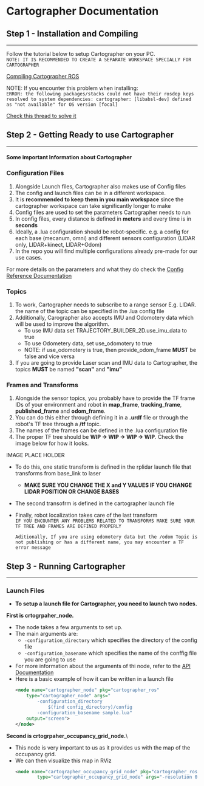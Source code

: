 # Cartographer Documentation

## Step 1 - Installation and Compiling
___

Follow the tutorial below to setup Cartographer on your PC. \
``
NOTE: IT IS RECOMMENDED TO CREATE A SEPARATE WORKSPACE SPECIALLY FOR CARTOGRAPHER
``


[Compiling Cartographer ROS](https://google-cartographer-ros.readthedocs.io/en/latest/compilation.html#building-installation)

NOTE: If you encounter this problem when installing:\
``
 ERROR: the following packages/stacks could not have their rosdep keys resolved to system dependencies: cartographer: [libabsl-dev] defined as "not available" for OS version [focal] 
``

[Check this thread to solve it](https://github.com/cartographer-project/cartographer_ros/issues/1726)



## Step 2 - Getting Ready to use Cartographer
___

#### Some important Information about Cartographer
### __Configuration Files__

1. Alongside Launch files, Cartographer also makes use of Config files
2. The config and launch files can be in a different workspace. 
3. It is **recommended to keep them in you main workspace** since the cartographer workspace can take significantly longer to make
2. Config files are used to set the parameters Cartographer needs to run
3. In config files, every distance is defined in **meters** and every time is in **seconds**
4. Ideally, a .lua configuration should be robot-specific. e.g. a config for each base (mecanum, omni) and different sensors configuration (LIDAR only, LIDAR+kinect, LIDAR+Odom)
5. In the repo you will find multiple configurations already pre-made for our use cases. 

 For more details on the parameters and what they do check the [Config Reference Documentation](https://google-cartographer-ros.readthedocs.io/en/latest/configuration.html)
    
### __Topics__
1. To work, Cartographer needs to subscribe to a range sensor E.g. LIDAR. the name of the topic can be specified in the .lua config file
2. Additionally, Carographer also accepts IMU and Odomotery data which will be used to improve the algorithm.
    - To use IMU data set TRAJECTORY_BUILDER_2D.use_imu_data to true
    - To use Odometery data, set use_odomotery to true
    - NOTE: if use_odomotery is true, then provide_odom_frame **MUST** be false and vice versa
3. If you are going to provide Laser scan and IMU data to Cartographer, the topics **MUST** be named **"scan"** and **"imu"**


### __Frames and Transforms__
1. Alongside the sensor topics, you probably have to provide the TF frame IDs of your environment and robot in **map_frame**, **tracking_frame**, **published_frame** and **odom_frame**.
2. You can do this either through defining it in a **.urdf** file or through the robot's TF tree through a **/tf** topic.
3. The names of the frames can be defined in the .lua configuration file 
4. The proper TF tree should be **WIP -> WIP -> WIP -> WIP**. Check the image below for how it looks.

IMAGE PLACE HOLDER 

- To do this, one static transform is defined in the rplidar launch file that transforms from base_link to laser
    - **MAKE SURE YOU CHANGE THE X and Y VALUES IF YOU CHANGE LIDAR POSITION OR CHANGE BASES**
- The second transofrm is defined in the cartographer launch file 
- Finally, robot localization takes care of the last transform\
    ``
    IF YOU ENCOUNTER ANY PROBLEMS RELATED TO TRANSFORMS MAKE SURE YOUR TF TREE AND FRAMES ARE DEFINED PROPERLY
    ``
    
    ``
    Aditionally, If you are using odomotery data but the /odom Topic is not publishing or has a different name, you may encounter a TF error message
    ``

## Step 3 - Running Cartographer
___

### **Launch Files**
 * **To setup a launch file for Cartographer, you need to launch two nodes.**

**First is crtogrpaher_node.**
* The node takes a few arguments to set up.
* The main arguments are:
    *    ``-configuration_directory`` which specifies the directory of the config file
    * ``-configuration_basename`` which specifies the name of the conffig file you are going to use
* For more information about the arguments of thi node, refer to the [ API Documentation](https://google-cartographer-ros.readthedocs.io/en/latest/ros_api.html#services)
* Here is a basic example of how it can be written in a launch file
    ```XML
    <node name="cartographer_node" pkg="cartographer_ros"
        type="cartographer_node" args="
            -configuration_directory
                $(find config_directory)/config
            -configuration_basename sample.lua"
        output="screen">
    </node>
    ```
**Second is crtogrpaher_occupancy_grid_node.**\
* This node is very important to us as it provides us with the map of the occupancy grid. 
* We can then visualize this map in RViz
    ```XML
    <node name="cartographer_occupancy_grid_node" pkg="cartographer_ros"
            type="cartographer_occupancy_grid_node" args="-resolution 0.05" />
    ```
